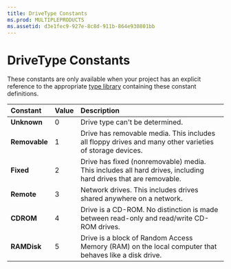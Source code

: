 ```yaml
---
title: DriveType Constants
ms.prod: MULTIPLEPRODUCTS
ms.assetid: d3e1fec9-927e-8c8d-911b-864e930801bb
---
```



# DriveType Constants

These constants are only available when your project has an explicit reference to the appropriate [type library](vbe-glossary.md) containing these constant definitions.



|**Constant**|**Value**|**Description**|
|:-----|:-----|:-----|
|**Unknown**|0|Drive type can't be determined.|
|**Removable**|1|Drive has removable media. This includes all floppy drives and many other varieties of storage devices.|
|**Fixed**|2|Drive has fixed (nonremovable) media. This includes all hard drives, including hard drives that are removable.|
|**Remote**|3|Network drives. This includes drives shared anywhere on a network.|
|**CDROM**|4|Drive is a CD-ROM. No distinction is made between read-only and read/write CD-ROM drives.|
|**RAMDisk**|5|Drive is a block of Random Access Memory (RAM) on the local computer that behaves like a disk drive.|

